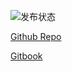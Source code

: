 ![发布状态](https://img.shields.io/github/workflow/status/wintertee/DPDK-related/Gitbook%20Action%20Build?label=Gitbook%20Build)


[Github Repo](https://github.com/wintertee/DPDK-related)


[Gitbook](https://wintertee.github.io/DPDK-related/)
